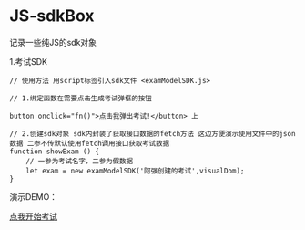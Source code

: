 # JS-sdkBox
记录一些纯JS的sdk对象

1.考试SDK
```
// 使用方法 用script标签引入sdk文件 <examModelSDK.js>

// 1.绑定函数在需要点击生成考试弹框的按钮

button onclick="fn()">点击我弹出考试!</button> 上

// 2.创建sdk对象 sdk内封装了获取接口数据的fetch方法 这边方便演示使用文件中的json数据 二参不传默认使用fetch调用接口获取考试数据
function showExam () {
    // 一参为考试名字，二参为假数据
    let exam = new examModelSDK('阿强创建的考试',visualDom);
}
```
演示DEMO：


<a href="http://htmlpreview.github.io/?https://github.com/laoxue/JS-sdkBox/blob/master/index.html">点我开始考试</a>
